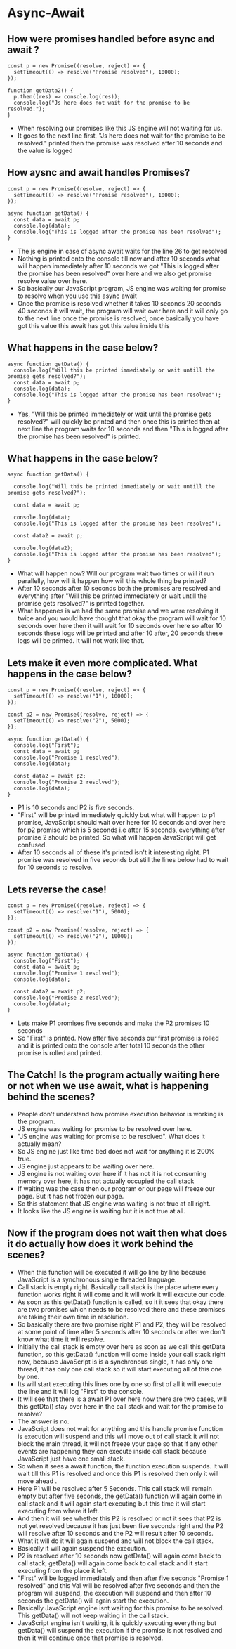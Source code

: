 # Async-Await

## How were promises handled before async and await ?

```
const p = new Promise((resolve, reject) => {
  setTimeout(() => resolve("Promise resolved"), 10000);
});

function getData2() {
  p.then((res) => console.log(res));
  console.log("Js here does not wait for the promise to be resolved.");
}
```
- When resolving our promises like this JS engine will not waiting for us.
- It goes to the next line first, "Js here does not wait for the promise to be resolved." printed then the promise was resolved after 10 seconds and the value is logged  

## How aysnc and await handles Promises?

```
const p = new Promise((resolve, reject) => {
  setTimeout(() => resolve("Promise resolved"), 10000);
});

async function getData() {
  const data = await p;
  console.log(data);
  console.log("This is logged after the promise has been resolved");
}
```
- The js engine in case of async await waits for the line 26 to get resolved
- Nothing is printed onto the console till now and after 10 seconds what will happen immediately after 10 seconds we got "This is logged after the promise has been resolved" over here and we also get promise resolve value over here.
- So basically our JavaScript program, JS engine was waiting for promise to resolve when you use this async await
- Once the promise is resolved whether it takes 10 seconds 20 seconds 40 seconds it will wait, the program will wait over here and it will only go to the next line once the promise is resolved, once basically you have got this value this await has got this value inside this

## What happens in the case below?

```
async function getData() {
  console.log("Will this be printed immediately or wait untill the promise gets resolved?");
  const data = await p;
  console.log(data);
  console.log("This is logged after the promise has been resolved");
}
```
- Yes, "Will this be printed immediately or wait until the promise gets resolved?" will quickly be printed and then once this is printed then at next line the program waits for 10 seconds and then "This is logged after the promise has been resolved" is printed.

## What happens in the case below?
```
async function getData() {

  console.log("Will this be printed immediately or wait untill the promise gets resolved?");

  const data = await p;

  console.log(data);
  console.log("This is logged after the promise has been resolved");

  const data2 = await p;

  console.log(data2);
  console.log("This is logged after the promise has been resolved");
}
```

- What will happen now? Will our program wait two times or will it run parallelly, how will it happen how will this whole thing be printed?
- After 10 seconds after 10 seconds both the promises are resolved and everything after "Will this be printed immediately or wait untill the promise gets resolved?" is printed together.
- What happenes is we had the same promise and we were resolving it twice and you would have thought that okay the program will wait for 10 seconds over here then it will wait for 10 seconds over here so after 10 seconds these logs will be printed and after 10 after, 20 seconds these logs will be printed. It will not work like that.

## Lets make it even more complicated. What happens in the case below?
```
const p = new Promise((resolve, reject) => {
  setTimeout(() => resolve("1"), 10000);
});

const p2 = new Promise((resolve, reject) => {
  setTimeout(() => resolve("2"), 5000);
});

async function getData() {
  console.log("First");
  const data = await p;
  console.log("Promise 1 resolved");
  console.log(data);

  const data2 = await p2;
  console.log("Promise 2 resolved");
  console.log(data);
}
```
- P1 is 10 seconds and P2 is five seconds.
- "First" will be printed immediately quickly but what will happen to p1 promise,  JavaScript should wait over here for 10 seconds and over here for p2 promise which is 5 seconds i.e after 15 seconds, everything after promise 2 should be printed. So what will happen JavaScript will get confused.
- After 10 seconds all of these it's printed isn't it interesting right. P1 promise was resolved in five seconds but still the lines below had to wait for 10 seconds to resolve.

## Lets reverse the case!
```
const p = new Promise((resolve, reject) => {
  setTimeout(() => resolve("1"), 5000);
});

const p2 = new Promise((resolve, reject) => {
  setTimeout(() => resolve("2"), 10000);
});

async function getData() {
  console.log("First");
  const data = await p;
  console.log("Promise 1 resolved");
  console.log(data);

  const data2 = await p2;
  console.log("Promise 2 resolved");
  console.log(data);
}
```
- Lets make P1 promises five seconds and make the P2 promises 10 seconds
- So "First" is printed. Now after five seconds our first promise is rolled and it is printed onto the console after total 10 seconds the other promise is rolled and printed. 

## The Catch! Is the program actually waiting here or not when we use await, what is happening behind the scenes?
- People don't understand how promise execution behavior is working is the program.
- JS engine was waiting for promise to be resolved over here.
- "JS engine was waiting for promise to be resolved". What does it actually mean?
- So JS engine just like time tied does not wait for anything it is 200% true.
- JS engine just appears to be waiting over here.
- JS engine is not waiting over here if it has not it is not consuming memory over here, it has not actually occupied the call stack
- If waiting was the case then our program or our page will freeze our page. But it has not frozen our page.
- So this statement that JS engine was waiting is not true at all right.
- It looks like the JS engine is waiting but it is not true at all.

## Now if the program does not wait then what does it do actually how does it work behind the scenes?
- When this function will be executed it will go line by line because JavaScript is a synchronous single threaded language.
- Call stack is empty right. Basically call stack is the place where every function works right it will come and it will work it will execute our code.
- As soon as this getData() function is called, so it it sees that okay there are two promises which needs to be resolved there and these promises are taking their own time in resolution.
- So basically there are two promise right P1 and P2, they will be resolved at some point of time after 5 seconds after 10 seconds or after we don't know what time it will resolve.
- Initially the call stack is empty over here as soon as we call this getData function, so this getData() function will come inside your call stack right now, because JavaScript is is a synchronous single, it has only one thread, it has only one call stack so it will start executing all of this one by one.
- Its will start executing this lines one by one so first of all it will execute the line and it will log "First" to the console.
- It will see that there is a await P1 over here now there are two cases, will this getDta() stay over here in the call stack and wait for the promise to resolve?
- The answer is no.
- JavaScript does not wait for anything and this handle promise function is execution will suspend and this will move out of call stack it will not block the main thread, it will not freeze your page so that if any other events are happening they can execute inside call stack because JavaScript just have one small stack.
- So when it sees a await function, the function execution suspends. It will wait till this P1 is resolved and once this P1 is resolved then only it will move ahead .
- Here P1 will be resolved after 5 Seconds. This call stack will remain empty but after five seconds, the getData() function will again come in call stack and it will again start executing but this time it will start executing from where it left.
- And then it will see whether this P2 is resolved or not it sees that P2 is not yet resolved because it has just been five seconds right and the P2 will resolve after 10 seconds and the P2 will result after 10 seconds. 
- What it will do it will again suspend and will not block the call stack. 
- Basically it will again suspend the execution.
- P2 is resolved after 10 seconds now getData() will again come back to call stack, getData() will again come back to call stack and it start executing from the place it left.
- "First" will be logged immediately and then after five seconds "Promise 1 resolved" and this Val will be resolved after five seconds and then the program will suspend, the execution will suspend and then after 10 seconds the getData() will again start the execution.
- Basically JavaScript engine isnt waiting for this promise to be resolved. This getData() will not keep waiting in the call stack.
- JavaScript engine isn't waiting, it is quickly executing everything but getData() will suspend the execution if the promise is not resolved and then it will continue once that promise is resolved.

